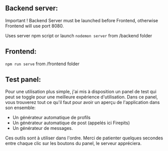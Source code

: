 ## Backend server:

Important ! Backend Server must be launched before Frontend, otherwise Frontend will use port 8080.

Uses server npm script or launch `nodemon server` from /backend folder


## Frontend:

`npm run serve` from /frontend folder


## Test panel:

Pour une utilisation plus simple, j'ai mis à disposition un panel de test qui peut se toggle pour une meilleure expérience d'utilisation.
Dans ce panel, vous trouverez tout ce qu'il faut pour avoir un aperçu de l'application dans son ensemble:

 * Un générateur automatique de profils
 * Un générateur automatique de post (appelés ici Firepits)
 * Un générateur de messages.
 
Ces outils sont à utiliser dans l'ordre. Merci de patienter quelques secondes entre chaque clic sur les boutons du panel, le serveur appréciera.

